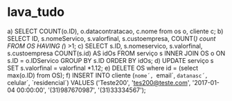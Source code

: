 # lava_tudo
a)	SELECT  COUNT(o.ID), o.datacontratacao, c.nome from os o, cliente c;
b)	SELECT  ID, s.nomeServico, s.valorfinal, s.custoempresa, COUNT(*) count FROM  OS HAVING (*) >1;
c)	SELECT  s.ID, s.nomeservico, s.valorfinal, s.custoempresa COUNT(s.id) AS idOs FROM serviço s INNER JOIN OS o ON s.ID = o.IDServico GROUP BY s.ID ORDER BY idOs;
d)	UPDATE serviço s SET  s.valorfinal = valorfinal  *1.12;
e)	DELETE OS  where id = (select max(o.ID) from OS);
f)	INSERT INTO cliente (`nome´, `email´, `datanasc´, `celular´, `residencial´) VALUES ('Teste200', 'tes200@teste.com', '2017-01-04 00:00:00', '(31)987670987', '(31)33334567');
